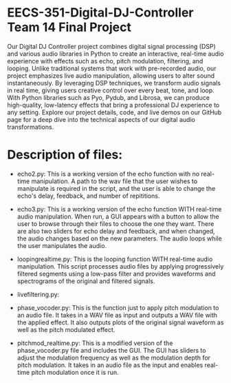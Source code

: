 # EECS-351-Digital-DJ-Controller Team 14 Final Project
Our Digital DJ Controller project combines digital signal processing (DSP) and various audio libraries in Python to create an interactive, real-time audio experience with effects such as echo, pitch modulation, filtering, and looping. Unlike traditional systems that work with pre-recorded audio, our project emphasizes live audio manipulation, allowing users to alter sound instantaneously. By leveraging DSP techniques, we transform audio signals in real time, giving users creative control over every beat, tone, and loop. With Python libraries such as Pyo, Pydub, and Librosa, we can produce high-quality, low-latency effects that bring a professional DJ experience to any setting. Explore our project details, code, and live demos on our GitHub page for a deep dive into the technical aspects of our digital audio transformations. 

# Description of files:

- echo2.py: This is a working version of the echo function with no real-time manipulation. 
              A path to the wav file that the user wishes to manipulate is required in the script,
             and the user is able to change the echo's delay, feedback, and number of repititions.

- echo3.py: This is a working version of the echo function WITH real-time audio manipulation.
               When run, a GUI appears with a button to allow the user to browse through their files
               to choose the one they want. There are also two sliders for echo delay and feedback, and when 
               changed, the audio changes based on the new parameters. The audio loops while the user
               manipulates the audio.                    

- loopingrealtime.py: This is the looping function WITH real-time audio manipulation. This script processes
                 audio files by applying progressively filtered segments using a low-pass filter
                 and provides waveforms and spectrograms of the original and filtered signals. 
  
- livefiltering.py:

- phase_vocoder.py: This is the function just to apply pitch modulation to an audio file. It takes in a WAV file as input and outputs a WAV file with the applied effect. It also outputs plots of the original signal waveform as well as the pitch modulated effect.

- pitchmod_realtime.py: This is a modified version of the phase_vocoder.py file and includes the GUI. The GUI has sliders to adjust the modulation frequency as well as the modulation depth for pitch modulation. It takes in an audio file as the input and enables real-time pitch modulation once it is run.
